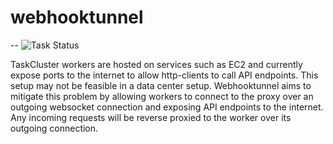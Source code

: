# webhooktunnel
--
![Task Status](https://github.taskcluster.net/v1/badge/taskcluster/webhooktunnel/master)

TaskCluster workers are hosted on services such as EC2 and currently expose ports to the internet to allow http-clients to call API endpoints. This setup may not be feasible in a data center setup. Webhooktunnel aims to mitigate this problem by allowing workers to connect to the proxy over an outgoing websocket connection and exposing API endpoints to the internet. Any incoming requests will be reverse proxied to the worker over its outgoing connection. 
